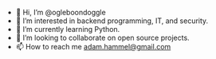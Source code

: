 - 👋 Hi, I’m @ogleboondoggle
- 👀 I’m interested in backend programming, IT, and security.
- 🌱 I’m currently learning Python.
- 💞️ I’m looking to collaborate on open source projects.
- 📫 How to reach me adam.hammel@gmail.com

<!---
ogleboondoggle/ogleboondoggle is a ✨ special ✨ repository because its `README.md` (this file) appears on your GitHub profile.
You can click the Preview link to take a look at your changes.
--->
